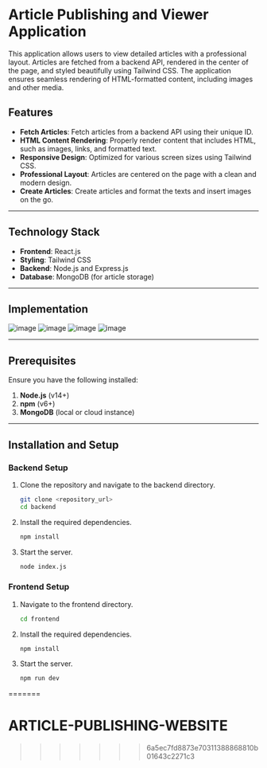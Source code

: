 
# Article Publishing and Viewer Application

This application allows users to view detailed articles with a professional layout. Articles are fetched from a backend API, rendered in the center of the page, and styled beautifully using Tailwind CSS. The application ensures seamless rendering of HTML-formatted content, including images and other media.

## Features

- **Fetch Articles**: Fetch articles from a backend API using their unique ID.
- **HTML Content Rendering**: Properly render content that includes HTML, such as images, links, and formatted text.
- **Responsive Design**: Optimized for various screen sizes using Tailwind CSS.
- **Professional Layout**: Articles are centered on the page with a clean and modern design.
- **Create Articles**: Create articles and format the texts and insert images on the go.

---

## Technology Stack

- **Frontend**: React.js
- **Styling**: Tailwind CSS
- **Backend**: Node.js and Express.js
- **Database**: MongoDB (for article storage)

---
## Implementation
![image](https://github.com/user-attachments/assets/52442383-a477-483c-9b5a-64137a88dca0)
![image](https://github.com/user-attachments/assets/9eb9e0a3-f953-4fe9-9528-5293b0dcfba2)
![image](https://github.com/user-attachments/assets/e1c9a303-7a61-4bfe-969d-48c470111369)
![image](https://github.com/user-attachments/assets/0af7a8a3-52d4-4b85-b6b1-86ff62a8010d)

---
## Prerequisites

Ensure you have the following installed:

1. **Node.js** (v14+)
2. **npm** (v6+)
3. **MongoDB** (local or cloud instance)

---

## Installation and Setup

### Backend Setup

1. Clone the repository and navigate to the backend directory.
   ```bash
   git clone <repository_url>
   cd backend

2. Install the required dependencies.
   ```bash
   npm install
   
3. Start the server.
   ```bash
   node index.js

### Frontend Setup

1. Navigate to the frontend directory.
   ```bash
   cd frontend

2. Install the required dependencies.
   ```bash
   npm install
   
3. Start the server.
   ```bash
   npm run dev
=======
# ARTICLE-PUBLISHING-WEBSITE
>>>>>>> 6a5ec7fd8873e70311388868810b01643c2271c3
